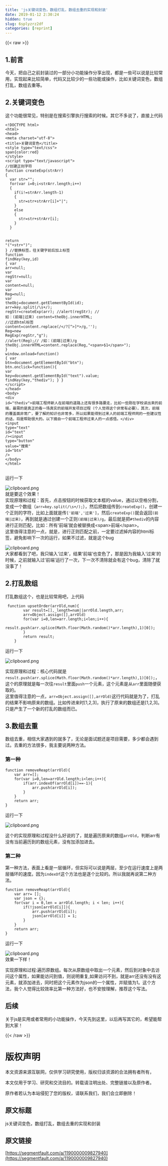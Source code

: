 ```yaml
---
title: 'js关键词变色，数组打乱，数组去重的实现和封装' 
date: 2019-01-12 2:30:24
hidden: true
slug: 6splyzrz2df
categories: [reprint]
---
```


{{< raw >}}

                    
<h2 id="articleHeader0">1.前言</h2>
<p>今天，把自己之前封装过的一部分小功能操作分享出现，都是一些可以说是比较常用，实现起来比较简单，代码又比较少的一些功能或操作，比如关键词变色，数组打乱，数组去重等。</p>
<h2 id="articleHeader1">2.关键词变色</h2>
<p>这个功能很常见，特别是在搜索引擎执行搜索的时候。其它不多说了，直接上代码</p>
<div class="widget-codetool" style="display:none;">
      <div class="widget-codetool--inner">
      <span class="selectCode code-tool" data-toggle="tooltip" data-placement="top" title="" data-original-title="全选"></span>
      <span type="button" class="copyCode code-tool" data-toggle="tooltip" data-placement="top" data-clipboard-text="<!DOCTYPE html>
<html>
<head>
<meta charset=&quot;utf-8&quot;>
<title>关键词变色</title> 
<style type=&quot;text/css&quot;> 
span{color:red} 
</style> 
<script type=&quot;text/javascript&quot;>
//创建正则字符
function createExp(strArr)
{
  var str=&quot;&quot;;
  for(var i=0;i<strArr.length;i++)
  {
    if(i!=strArr.length-1)
    {
      str=str+strArr[i]+&quot;|&quot;;
    }
    else
    {
      str=str+strArr[i];
    }
  }
  
  return &quot;(&quot;+str+&quot;)&quot;;
}
//替换标签，往关键字前后加上标签
function findKey(key,id)
{
  var arr=null;
  var regStr=null;
  var content=null;
  var Reg=null;
  var theObj=document.getElementById(id);
  arr=key.split(/\s+/);
  regStr=createExp(arr);
  //alert(regStr); //    如：(前端|过来)
  content=theObj.innerHTML;
  //过滤html标签
  content=content.replace(/<\/?[^>]*>/g,'');
  Reg=new RegExp(regStr,&quot;g&quot;);
  //alert(Reg);//        /如：(前端|过来)/g
  theObj.innerHTML=content.replace(Reg,&quot;<span>$1</span>&quot;);
}
window.onload=function()
{
  var btn=document.getElementById(&quot;btn&quot;);
  btn.onclick=function(){
      var key=document.getElementById(&quot;text&quot;).value;
      findKey(key,&quot;thediv&quot;);
  }
}
</script>
</head> 
<body> 
<div id=&quot;thediv&quot;>前端工程师新人在前端的道路上还有很多路要走，比如一些刚在学校读出来的前端，最需的是真正的看一场真实的前端开发项目过程（个人觉得这个非常有必要），其次，前端的覆盖面非常广，要了解的知识也非常多，所以如果能得到过来人的前端工程师网的一些建议性的话，将是帮助很大的。以下摘自一个前端工程师过来人的一点感悟。</div>
<input type=&quot;text&quot; id=&quot;text&quot; /><input type=&quot;button&quot; value=&quot;搜索&quot; id=&quot;btn&quot; />
</body> 
</html>" title="" data-original-title="复制"></span>
      <span type="button" class="saveToNote code-tool" data-toggle="tooltip" data-placement="top" title="" data-original-title="放进笔记"></span>
      </div>
      </div><pre class="hljs xml"><code><span class="hljs-meta">&lt;!DOCTYPE html&gt;</span>
<span class="hljs-tag">&lt;<span class="hljs-name">html</span>&gt;</span>
<span class="hljs-tag">&lt;<span class="hljs-name">head</span>&gt;</span>
<span class="hljs-tag">&lt;<span class="hljs-name">meta</span> <span class="hljs-attr">charset</span>=<span class="hljs-string">"utf-8"</span>&gt;</span>
<span class="hljs-tag">&lt;<span class="hljs-name">title</span>&gt;</span>关键词变色<span class="hljs-tag">&lt;/<span class="hljs-name">title</span>&gt;</span> 
<span class="hljs-tag">&lt;<span class="hljs-name">style</span> <span class="hljs-attr">type</span>=<span class="hljs-string">"text/css"</span>&gt;</span><span class="css"> 
<span class="hljs-selector-tag">span</span>{<span class="hljs-attribute">color</span>:red} 
</span><span class="hljs-tag">&lt;/<span class="hljs-name">style</span>&gt;</span> 
<span class="hljs-tag">&lt;<span class="hljs-name">script</span> <span class="hljs-attr">type</span>=<span class="hljs-string">"text/javascript"</span>&gt;</span><span class="javascript">
<span class="hljs-comment">//创建正则字符</span>
<span class="hljs-function"><span class="hljs-keyword">function</span> <span class="hljs-title">createExp</span>(<span class="hljs-params">strArr</span>)
</span>{
  <span class="hljs-keyword">var</span> str=<span class="hljs-string">""</span>;
  <span class="hljs-keyword">for</span>(<span class="hljs-keyword">var</span> i=<span class="hljs-number">0</span>;i&lt;strArr.length;i++)
  {
    <span class="hljs-keyword">if</span>(i!=strArr.length<span class="hljs-number">-1</span>)
    {
      str=str+strArr[i]+<span class="hljs-string">"|"</span>;
    }
    <span class="hljs-keyword">else</span>
    {
      str=str+strArr[i];
    }
  }
  
  <span class="hljs-keyword">return</span> <span class="hljs-string">"("</span>+str+<span class="hljs-string">")"</span>;
}
<span class="hljs-comment">//替换标签，往关键字前后加上标签</span>
<span class="hljs-function"><span class="hljs-keyword">function</span> <span class="hljs-title">findKey</span>(<span class="hljs-params">key,id</span>)
</span>{
  <span class="hljs-keyword">var</span> arr=<span class="hljs-literal">null</span>;
  <span class="hljs-keyword">var</span> regStr=<span class="hljs-literal">null</span>;
  <span class="hljs-keyword">var</span> content=<span class="hljs-literal">null</span>;
  <span class="hljs-keyword">var</span> Reg=<span class="hljs-literal">null</span>;
  <span class="hljs-keyword">var</span> theObj=<span class="hljs-built_in">document</span>.getElementById(id);
  arr=key.split(<span class="hljs-regexp">/\s+/</span>);
  regStr=createExp(arr);
  <span class="hljs-comment">//alert(regStr); //    如：(前端|过来)</span>
  content=theObj.innerHTML;
  <span class="hljs-comment">//过滤html标签</span>
  content=content.replace(<span class="hljs-regexp">/&lt;\/?[^&gt;]*&gt;/g</span>,<span class="hljs-string">''</span>);
  Reg=<span class="hljs-keyword">new</span> <span class="hljs-built_in">RegExp</span>(regStr,<span class="hljs-string">"g"</span>);
  <span class="hljs-comment">//alert(Reg);//        /如：(前端|过来)/g</span>
  theObj.innerHTML=content.replace(Reg,<span class="hljs-string">"&lt;span&gt;$1&lt;/span&gt;"</span>);
}
<span class="hljs-built_in">window</span>.onload=<span class="hljs-function"><span class="hljs-keyword">function</span>(<span class="hljs-params"></span>)
</span>{
  <span class="hljs-keyword">var</span> btn=<span class="hljs-built_in">document</span>.getElementById(<span class="hljs-string">"btn"</span>);
  btn.onclick=<span class="hljs-function"><span class="hljs-keyword">function</span>(<span class="hljs-params"></span>)</span>{
      <span class="hljs-keyword">var</span> key=<span class="hljs-built_in">document</span>.getElementById(<span class="hljs-string">"text"</span>).value;
      findKey(key,<span class="hljs-string">"thediv"</span>);
  }
}
</span><span class="hljs-tag">&lt;/<span class="hljs-name">script</span>&gt;</span>
<span class="hljs-tag">&lt;/<span class="hljs-name">head</span>&gt;</span> 
<span class="hljs-tag">&lt;<span class="hljs-name">body</span>&gt;</span> 
<span class="hljs-tag">&lt;<span class="hljs-name">div</span> <span class="hljs-attr">id</span>=<span class="hljs-string">"thediv"</span>&gt;</span>前端工程师新人在前端的道路上还有很多路要走，比如一些刚在学校读出来的前端，最需的是真正的看一场真实的前端开发项目过程（个人觉得这个非常有必要），其次，前端的覆盖面非常广，要了解的知识也非常多，所以如果能得到过来人的前端工程师网的一些建议性的话，将是帮助很大的。以下摘自一个前端工程师过来人的一点感悟。<span class="hljs-tag">&lt;/<span class="hljs-name">div</span>&gt;</span>
<span class="hljs-tag">&lt;<span class="hljs-name">input</span> <span class="hljs-attr">type</span>=<span class="hljs-string">"text"</span> <span class="hljs-attr">id</span>=<span class="hljs-string">"text"</span> /&gt;</span><span class="hljs-tag">&lt;<span class="hljs-name">input</span> <span class="hljs-attr">type</span>=<span class="hljs-string">"button"</span> <span class="hljs-attr">value</span>=<span class="hljs-string">"搜索"</span> <span class="hljs-attr">id</span>=<span class="hljs-string">"btn"</span> /&gt;</span>
<span class="hljs-tag">&lt;/<span class="hljs-name">body</span>&gt;</span> 
<span class="hljs-tag">&lt;/<span class="hljs-name">html</span>&gt;</span></code></pre>
<p>运行一下</p>
<p><span class="img-wrap"><img data-src="/img/bVPoK3?w=1364&amp;h=119" src="https://static.alili.tech/img/bVPoK3?w=1364&amp;h=119" alt="clipboard.png" title="clipboard.png" style="cursor: pointer;"></span><br>就是要这个效果！<br>实现原理和过程：首先，点击按钮的时候获取文本框的value，通过以空格分割，变成一个数组（<code>arr=key.split(/\s+/);</code>），然后把数组传到<code>createExp()</code>，创建一个正则的字符，比如上面就是传<code>['前端','过来']</code>，然后<code>createExp()</code>就会返回<code>(前端|过来)</code>，再到就是通过创建一个正则<code>(前端|过来)/g</code>，最后就是把<code>#thediv</code>的内容进行正则匹配，比如：所有‘前端’就会被替换成&lt;span&gt;前端&lt;/span&gt;。<br>这里值得注意的一点，就是，进行正则匹配之前，一定要过滤掉内容的html标签，避免影响下一次的运行，如果不过滤，就是这个bug</p>
<p><span class="img-wrap"><img data-src="/img/bVPoMM?w=1366&amp;h=141" src="https://static.alili.tech/img/bVPoMM?w=1366&amp;h=141" alt="clipboard.png" title="clipboard.png" style="cursor: pointer; display: inline;"></span><br>大家都看到了吧，我只输入‘过来’，结果‘前端’也变色了，那是因为我输入‘过来’的时候，之前就输入过‘前端’运行了一次，下一次不清除就会有这个bug，清除了就没事了！</p>
<h2 id="articleHeader2">2.打乱数组</h2>
<p>打乱数组这个，也是比较常用吧，上代码</p>
<div class="widget-codetool" style="display:none;">
      <div class="widget-codetool--inner">
      <span class="selectCode code-tool" data-toggle="tooltip" data-placement="top" title="" data-original-title="全选"></span>
      <span type="button" class="copyCode code-tool" data-toggle="tooltip" data-placement="top" data-clipboard-text=" function upsetOrder(arrOld,num){
        var result=[],_length=num||arrOld.length,arr;
        arr=Object.assign([],arrOld)
        for(var i=0,len=arr.length;i<len;i++){
            result.push(arr.splice(Math.floor(Math.random()*arr.length),1)[0]);
        }
        return result;
    }" title="" data-original-title="复制"></span>
      <span type="button" class="saveToNote code-tool" data-toggle="tooltip" data-placement="top" title="" data-original-title="放进笔记"></span>
      </div>
      </div><pre class="hljs maxima"><code> function upsetOrder(arrOld,<span class="hljs-built_in">num</span>){
        <span class="hljs-built_in">var</span> result=[],_length=<span class="hljs-built_in">num</span>||arrOld.<span class="hljs-built_in">length</span>,arr;
        arr=Object.assign([],arrOld)
        <span class="hljs-keyword">for</span>(<span class="hljs-built_in">var</span> i=<span class="hljs-number">0</span>,len=arr.<span class="hljs-built_in">length</span>;i&lt;len;i++){
            result.<span class="hljs-built_in">push</span>(arr.<span class="hljs-built_in">splice</span>(Math.<span class="hljs-built_in">floor</span>(Math.<span class="hljs-built_in">random</span>()*arr.<span class="hljs-built_in">length</span>),<span class="hljs-number">1</span>)[<span class="hljs-number">0</span>]);
        }
        <span class="hljs-built_in">return</span> result;
    }</code></pre>
<p>运行一下</p>
<p><span class="img-wrap"><img data-src="/img/bVPoO6?w=615&amp;h=229" src="https://static.alili.tech/img/bVPoO6?w=615&amp;h=229" alt="clipboard.png" title="clipboard.png" style="cursor: pointer;"></span></p>
<p>实现原理和过程：核心代码就是<code>result.push(arr.splice(Math.floor(Math.random()*arr.length),1)[0]);</code>，这个的原理就是每一次往<code>result</code>里面<code>push</code>一个元素，这个元素是从<code>arr</code>里面随便获取的。<br>这里值得注意的一点，<code>arr=Object.assign([],arrOld)</code>这行代码就是为了，打乱的结果不影响原来的数组。比如传进来时[1,2,3]，执行了原来的数组还是[1,2,3]。只是产生了一个新的打乱的数组而已。</p>
<h2 id="articleHeader3">3.数组去重</h2>
<p>数组去重，相信大家遇到的就多了，无论是面试题还是项目需要，多少都会遇到过。去重的方法很多，我主要说两种方法。</p>
<h3 id="articleHeader4">第一种</h3>
<div class="widget-codetool" style="display:none;">
      <div class="widget-codetool--inner">
      <span class="selectCode code-tool" data-toggle="tooltip" data-placement="top" title="" data-original-title="全选"></span>
      <span type="button" class="copyCode code-tool" data-toggle="tooltip" data-placement="top" data-clipboard-text="function removeReapt(arrOld){
    var arr=[];
    for(var i=0,len=arrOld.length;i<len;i++){
        if(arr.indexOf(arrOld[i])==-1){
            arr.push(arrOld[i]);
        }
    }
    return arr;
}" title="" data-original-title="复制"></span>
      <span type="button" class="saveToNote code-tool" data-toggle="tooltip" data-placement="top" title="" data-original-title="放进笔记"></span>
      </div>
      </div><pre class="hljs matlab"><code><span class="hljs-function"><span class="hljs-keyword">function</span> <span class="hljs-title">removeReapt</span><span class="hljs-params">(arrOld)</span>{</span>
    var arr=[];
    <span class="hljs-keyword">for</span>(var <span class="hljs-built_in">i</span>=<span class="hljs-number">0</span>,len=arrOld.<span class="hljs-built_in">length</span>;<span class="hljs-built_in">i</span>&lt;len;<span class="hljs-built_in">i</span>++){
        if(arr.indexOf(arrOld[i])==<span class="hljs-number">-1</span>){
            arr.push(arrOld[i]);
        }
    }
    <span class="hljs-keyword">return</span> arr;
}</code></pre>
<p>运行一下</p>
<p><span class="img-wrap"><img data-src="/img/bVPoQb?w=395&amp;h=45" src="https://static.alili.tech/img/bVPoQb?w=395&amp;h=45" alt="clipboard.png" title="clipboard.png" style="cursor: pointer;"></span></p>
<p>这个的实现原理和过程没什么好说的了，就是遍历原来的数组<code>arrOld</code>，判断arr有没有当前遍历到的数组元素，没有加添加进去。</p>
<h3 id="articleHeader5">第二种</h3>
<p>第一种方法，表面上看是一层循环，但实际可以说是两层，至少在运行速度上是两层循环的速度。因为<code>indexOf</code>这个方法也是逐个比较的。所以我就再说第二种方法。</p>
<div class="widget-codetool" style="display:none;">
      <div class="widget-codetool--inner">
      <span class="selectCode code-tool" data-toggle="tooltip" data-placement="top" title="" data-original-title="全选"></span>
      <span type="button" class="copyCode code-tool" data-toggle="tooltip" data-placement="top" data-clipboard-text="function removeReapt(arrOld){
    var arr= [];
    var json = {};
    for(var i = 0,len = arrOld.length; i < len; i++){
        if(!json[arrOld[i]]){
            arr.push(arrOld[i]);
            json[arrOld[i]] = 1;
        }
    }
    return arr;
}" title="" data-original-title="复制"></span>
      <span type="button" class="saveToNote code-tool" data-toggle="tooltip" data-placement="top" title="" data-original-title="放进笔记"></span>
      </div>
      </div><pre class="hljs actionscript"><code><span class="hljs-function"><span class="hljs-keyword">function</span> <span class="hljs-title">removeReapt</span><span class="hljs-params">(arrOld)</span></span>{
    <span class="hljs-keyword">var</span> arr= [];
    <span class="hljs-keyword">var</span> json = {};
    <span class="hljs-keyword">for</span>(<span class="hljs-keyword">var</span> i = <span class="hljs-number">0</span>,len = arrOld.length; i &lt; len; i++){
        <span class="hljs-keyword">if</span>(!json[arrOld[i]]){
            arr.push(arrOld[i]);
            json[arrOld[i]] = <span class="hljs-number">1</span>;
        }
    }
    <span class="hljs-keyword">return</span> arr;
}</code></pre>
<p>运行一下</p>
<p><span class="img-wrap"><img data-src="/img/bVPoRb?w=375&amp;h=39" src="https://static.alili.tech/img/bVPoRb?w=375&amp;h=39" alt="clipboard.png" title="clipboard.png" style="cursor: pointer; display: inline;"></span><br>效果一下样！</p>
<p>实现原理和过程:遍历原数组。每次从原数组中取出一个元素，然后到对象中去访问这个属性，如果能访问到值，则说明重复,如果访问不到，就是arr还没有没有这元素，就添加进去，同时把这个元素作为json的一个属性，并赋值为1。这个方法，我个人觉得比较效率比第一种方法好，也不安按理解，推荐这个写法。</p>
<h2 id="articleHeader6">后续</h2>
<p>关于js是实用或者常用的小功能操作，今天先到这里，以后再写其它的，希望能帮到大家！</p>

                
{{< /raw >}}

# 版权声明
本文资源来源互联网，仅供学习研究使用，版权归该资源的合法拥有者所有，

本文仅用于学习、研究和交流目的。转载请注明出处、完整链接以及原作者。

原作者若认为本站侵犯了您的版权，请联系我们，我们会立即删除！

## 原文标题
js关键词变色，数组打乱，数组去重的实现和封装

## 原文链接
[https://segmentfault.com/a/1190000009827940](https://segmentfault.com/a/1190000009827940)

